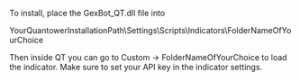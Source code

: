 To install, place the GexBot_QT.dll file into

YourQuantowerInstallationPath\Settings\Scripts\Indicators\FolderNameOfYourChoice 

Then inside QT you can go to Custom -> FolderNameOfYourChoice to load the indicator. Make sure to set your API key in the indicator settings.
